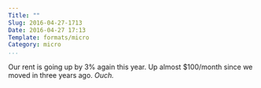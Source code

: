 ```yaml
---
Title: ""
Slug: 2016-04-27-1713
Date: 2016-04-27 17:13
Template: formats/micro
Category: micro
...
```


Our rent is going up by 3% again this year. Up almost $100/month since we moved in three years ago. *Ouch.*
